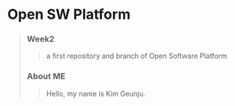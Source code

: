 # Open SW Platform
> ### Week2
>> a first repository and branch of Open Software Platform
> ### About ME
>> Hello, my name is Kim Geunju.
